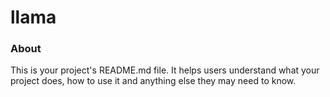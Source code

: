 llama
=====

### About

This is your project's README.md file. It helps users understand what your
project does, how to use it and anything else they may need to know.